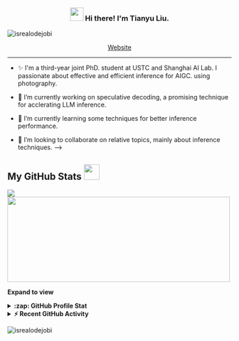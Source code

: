 <!-- Heading -->
<h3 align="center"><img src = "https://raw.githubusercontent.com/MartinHeinz/MartinHeinz/master/wave.gif" width = 30px> Hi there! I'm Tianyu Liu.</h3>

<!-- Profile Views -->

<p align="left"> <img src="https://komarev.com/ghpvc/?username=smart-lty&label=Profile%20views&color=0e75b6&style=flat" alt="isrealodejobi" />
</p>

<p align="center">
  <a href="https://smart-lty.github.io/">Website</a>
</p>

 <!-- About section -->

---
- ✨ I'm a third-year joint PhD. student at USTC and Shanghai AI Lab. I passionate about effective and efficient inference for AIGC.
using photography.
- 🔭 I’m currently working on speculative decoding, a promising technique for acclerating LLM inference.
- 🌱 I’m currently learning some techniques for better inference performance.
- 👯 I’m looking to collaborate on relative topics, mainly about inference techniques.
-->
 
  <!-- GitHub section -->

 ##  My GitHub Stats <img src = "https://i.pinimg.com/originals/65/c4/f4/65c4f452571be1261e9c623f7da488ac.gif" width = 35px> 
 
 <div>
   <img align="center" src="https://github-readme-streak-stats.herokuapp.com/?user=smart-lty" />
  <img align="center" src="https://github-readme-stats.vercel.app/api/top-langs?username=smart-lty&langs_count=10&show_icons=true&locale=en&layout=compact&theme=light" height="192px"  width="500px"/>
</div>

**Expand to view**
<details>
  <summary><b>:zap: GitHub Profile Stat</b></summary>
  <img src="https://github-readme-stats.anuraghazra1.vercel.app/api?username==smart-lty&show_icons=true" />
</details>
<details>
  <summary><b>⚡ Recent GitHub Activity</b></summary>
  <br/>
</details>

<!-- GitHub section: END -->

<!-- Profile Views -->

<p align="left"> <img src="https://komarev.com/ghpvc/?username=smart-lty&label=Profile%20views&color=0e75b6&style=flat" alt="isrealodejobi" />
</p>

<!-- THE END -->
